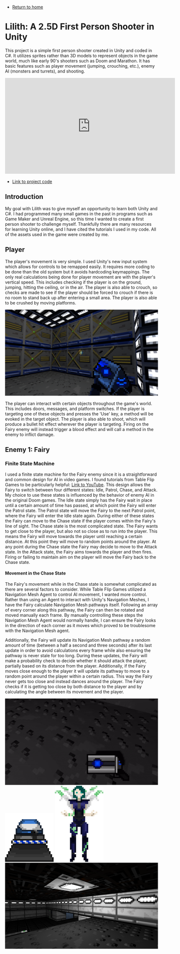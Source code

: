 * [Return to home](/index.md)

# Lilith: A 2.5D First Person Shooter in Unity

This project is a simple first person shooter created in Unity and coded in C#. It utilizes sprites rather than 3D models to represent objects in the game world, much like early 90's shooters such as Doom and Marathon. It has basic features such as player movement (jumping, crouching, etc.), enemy AI (monsters and turrets), and shooting.

<iframe width="560" height="315" src="https://www.youtube.com/embed/bYQVP_nNBZo" frameborder="0" allow="accelerometer; autoplay; clipboard-write; encrypted-media; gyroscope; picture-in-picture" allowfullscreen></iframe>

* [Link to project code](https://github.com/cadenkesey/lilith)

## Introduction

My goal with Lilith was to give myself an opportunity to learn both Unity and C#. I had programmed many small games in the past in programs such as Game Maker and Unreal Engine, so this time I wanted to create a first person shooter to challenge myself. Thankfully there are many resources for learning Unity online, and I have cited the tutorials I used in my code. All of the assets used in the game were created by me.

## Player

The player's movement is very simple. I used Unity's new input system which allows for controls to be remapped easily. It requires more coding to be done than the old system but it avoids hardcoding keymappings. The only real calculations being done for player movement are with the player's vertical speed. This includes checking if the player is on the ground, jumping, hitting the ceiling, or in the air. The player is also able to crouch, so checks are made to see if the player should be forced to crouch if there is no room to stand back up after entering a small area. The player is also able to be crushed by moving platforms.

![Shooting](/images/lilith/shoot.gif)

The player can interact with certain objects throughout the game's world. This includes doors, messages, and platform switches. If the player is targeting one of these objects and presses the 'Use' key, a method will be evoked in the target object. The player is also able to shoot, which will produce a bullet hit effect wherever the player is targeting. Firing on the Fairy enemy will instead trigger a blood effect and will call a method in the enemy to inflict damage.

## Enemy 1: Fairy

### Finite State Machine

I used a finite state machine for the Fairy enemy since it is a straightforward and common design for AI in video games. I found tutorials from Table Flip Games to be particularly helpful: [Link to YouTube](https://youtu.be/21yDDUKCQOI). This design allows the Fairy to switch between four different states: Idle, Patrol, Chase, and Attack. My choice to use these states is influenced by the behavior of enemy AI in the original Doom games. The Idle state simply has the Fairy wait in place until a certain amount of time has passed, at which point the Fairy will enter the Patrol state. The Patrol state will move the Fairy to the next Patrol point, where the Fairy will enter the Idle state again. During either of these states the Fairy can move to the Chase state if the player comes within the Fairy's line of sight. The Chase state is the most complicated state. The Fairy wants to get close to the player, but also not so close as to run into the player. This means the Fairy will move towards the player until reaching a certain distance. At this point they will move to random points around the player. At any point during the Chase state the Fairy may decide to move to the Attack state. In the Attack state, the Fairy aims towards the player and then fires. Firing or failing to maintain aim on the player will move the Fairy back to the Chase state.

#### Movement in the Chase State

The Fairy's movement while in the Chase state is somewhat complicated as there are several factors to consider. While Table Flip Games utilized a Navigation Mesh Agent to control AI movement, I wanted more control. Rather than using an Agent to interact with Unity's Navigation Meshes, I have the Fairy calculate Navigation Mesh pathways itself. Following an array of every corner along this pathway, the Fairy can then be rotated and moved manually each frame. By manually controlling these steps the Navigation Mesh Agent would normally handle, I can ensure the Fairy looks in the direction of each corner as it moves which proved to be troublesome with the Navigation Mesh agent.

Additionally, the Fairy will update its Navigation Mesh pathway a random amount of time (between a half a second and three seconds) after its last update in order to avoid calculations every frame while also ensuring the pathway is never stale for too long. During these updates, the Fairy will make a probability check to decide whether it should attack the player, partially based on its distance from the player. Additionally, if the Fairy moves close enough to the player it will update its pathway to move to a random point around the player within a certain radius. This way the Fairy never gets too close and instead dances around the player. The Fairy checks if it is getting too close by both distance to the player and by calculating the angle between its movement and the player.

![PistolShadow](/images/lilith/pistol.gif)
![Turret](/images/lilith/turret.gif)
![Fairy](/images/lilith/fairy.gif)
![Textures](/images/lilith/textures.png)
